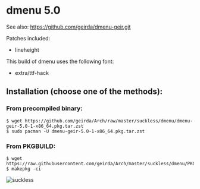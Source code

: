 # dmenu 5.0

See also: https://github.com/geirda/dmenu-geir.git

Patches included:

* lineheight

This build of dmenu uses the following font:

* extra/ttf-hack

## Installation (choose one of the methods):

### From precompiled binary:

	$ wget https://github.com/geirda/Arch/raw/master/suckless/dmenu/dmenu-geir-5.0-1-x86_64.pkg.tar.zst
	$ sudo pacman -U dmenu-geir-5.0-1-x86_64.pkg.tar.zst

### From PKGBUILD:

	$ wget https://raw.githubusercontent.com/geirda/Arch/master/suckless/dmenu/PKGBUILD
	$ makepkg -ci


![suckless](https://raw.githubusercontent.com/geirda/Arch/master/suckless/suckless.png)
